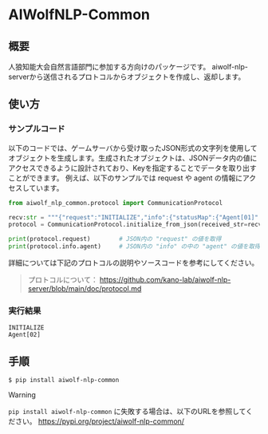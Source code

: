 # AIWolfNLP-Common

## 概要
人狼知能大会自然言語部門に参加する方向けのパッケージです。
aiwolf-nlp-serverから送信されるプロトコルからオブジェクトを作成し、返却します。

## 使い方

### サンプルコード
以下のコードでは、ゲームサーバから受け取ったJSON形式の文字列を使用してオブジェクトを生成します。生成されたオブジェクトは、JSONデータ内の値にアクセスできるように設計されており、Keyを指定することでデータを取り出すことができます。
例えば、以下のサンプルでは request や agent の情報にアクセスしています。

```python
from aiwolf_nlp_common.protocol import CommunicationProtocol

recv:str = """{"request":"INITIALIZE","info":{"statusMap":{"Agent[01]":"ALIVE","Agent[02]":"ALIVE","Agent[03]":"ALIVE","Agent[04]":"ALIVE","Agent[05]":"ALIVE"},"roleMap":{"Agent[02]":"SEER"},"remainTalkMap":{},"remainWhisperMap":{},"day":0,"agent":"Agent[02]"},"setting":{"roleNumMap":{"BODYGUARD":0,"MEDIUM":0,"POSSESSED":0,"SEER":1,"VILLAGER":3,"WEREWOLF":1},"maxTalk":3,"maxTalkTurn":15,"maxWhisper":3,"maxWhisperTurn":15,"maxSkip":3,"isEnableNoAttack":true,"isVoteVisible":false,"isTalkOnFirstDay":true,"responseTimeout":90000,"actionTimeout":60000,"maxRevote":1,"maxAttackRevote":1}}"""
protocol = CommunicationProtocol.initialize_from_json(received_str=recv)

print(protocol.request)        # JSON内の "request" の値を取得
print(protocol.info.agent)     # JSON内の "info" の中の "agent" の値を取得
```

詳細については下記のプロトコルの説明やソースコードを参考にしてください。
> プロトコルについて： https://github.com/kano-lab/aiwolf-nlp-server/blob/main/doc/protocol.md

### 実行結果
```
INITIALIZE
Agent[02]
```

## 手順
```
$ pip install aiwolf-nlp-common
```

> [!WARNING]
> `pip install aiwolf-nlp-common` に失敗する場合は、以下のURLを参照してください。
> https://pypi.org/project/aiwolf-nlp-common/